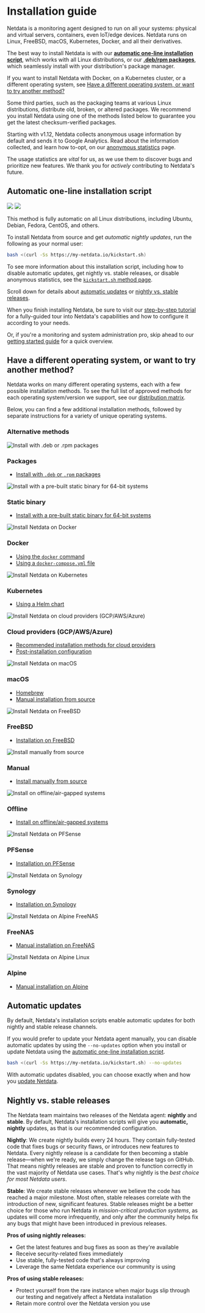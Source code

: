 <!--
---
title: "Installation guide"
custom_edit_url: https://github.com/netdata/netdata/edit/master/packaging/installer/README.md
---
-->

# Installation guide

Netdata is a monitoring agent designed to run on all your systems: physical and virtual servers, containers, even
IoT/edge devices. Netdata runs on Linux, FreeBSD, macOS, Kubernetes, Docker, and all their derivatives.

The best way to install Netdata is with our [**automatic one-line installation
script**](#automatic-one-line-installation-script), which works with all Linux distributions, or our [**.deb/rpm
packages**](methods/packages.md), which seamlessly install with your distribution's package manager.

If you want to install Netdata with Docker, on a Kubernetes cluster, or a different operating system, see [Have a
different operating system, or want to try another
method?](#have-a-different-operating-system-or-want-to-try-another-method)

Some third parties, such as the packaging teams at various Linux distributions, distribute old, broken, or altered
packages. We recommend you install Netdata using one of the methods listed below to guarantee you get the latest
checksum-verified packages.

Starting with v1.12, Netdata collects anonymous usage information by default and sends it to Google Analytics. Read
about the information collected, and learn how to-opt, on our [anonymous statistics](../../docs/anonymous-statistics.md)
page.

The usage statistics are _vital_ for us, as we use them to discover bugs and prioritize new features. We thank you for
_actively_ contributing to Netdata's future.

## Automatic one-line installation script

![](https://registry.my-netdata.io/api/v1/badge.svg?chart=web_log_nginx.requests_per_url&options=unaligned&dimensions=kickstart&group=sum&after=-3600&label=last+hour&units=installations&value_color=orange&precision=0) ![](https://registry.my-netdata.io/api/v1/badge.svg?chart=web_log_nginx.requests_per_url&options=unaligned&dimensions=kickstart&group=sum&after=-86400&label=today&units=installations&precision=0)

This method is fully automatic on all Linux distributions, including Ubuntu, Debian, Fedora, CentOS, and others.

To install Netdata from source and get _automatic nightly updates_, run the following as your normal user:

```bash
bash <(curl -Ss https://my-netdata.io/kickstart.sh)
```

To see more information about this installation script, including how to disable automatic updates, get nightly vs.
stable releases, or disable anonymous statistics, see the [`kickstart.sh` method page](methods/kickstart.md). 

Scroll down for details about [automatic updates](#automatic-updates) or [nightly vs. stable
releases](#nightly-vs-stable-releases).

When you finish installing Netdata, be sure to visit our [step-by-step tutorial](../../docs/step-by-step/step-00.md)
for a fully-guided tour into Netdata's capabilities and how to configure it according to your needs. 

Or, if you're a monitoring and system administration pro, skip ahead to our [getting started
guide](../../docs/getting-started.md) for a quick overview.

## Have a different operating system, or want to try another method?

Netdata works on many different operating systems, each with a few possible installation methods. To see the full list
of approved methods for each operating system/version we support, see our [distribution matrix](../DISTRIBUTIONS.md).

Below, you can find a few additional installation methods, followed by separate instructions for a variety of unique
operating systems.

### Alternative methods

<div class="installer-grid">
  <div class="grid-item">
    <div class="item-title">
      <img src="https://user-images.githubusercontent.com/1153921/73030393-c5eb4200-3df6-11ea-9942-436caa3ed100.png" alt="Install with .deb or .rpm packages" />
      <h3>Packages</h3>
    </div>
    <ul>
      <li><a href="methods/packages/">Install with <code>.deb</code> or <code>.rpm</code> packages</a></li>
    </ul>
  </div>
  <div class="grid-item">
    <div class="item-title">
      <img src="https://user-images.githubusercontent.com/1153921/73030303-94727680-3df6-11ea-963e-6f2cb0ce762c.png" alt="Install with a pre-built static binary for 64-bit systems" />
      <h3>Static binary</h3>
    </div>
    <ul>
      <li><a href="methods/kickstart-64/">Install with a pre-built static binary for 64-bit systems</a></li>
    </ul>
  </div>
  <div class="grid-item">
    <div class="item-title">
      <img src="https://user-images.githubusercontent.com/1153921/71905478-e36ea980-3170-11ea-94f7-950328ad1bdf.png" alt="Install Netdata on Docker" />
      <h3>Docker</h3>
    </div>
    <ul>
      <li><a href="../docker/#run-netdata-with-the-docker-command">Using the <code>docker</code> command</a></li>
      <li><a href="../docker/#run-netdata-with-the-docker-command">Using a <code>docker-compose.yml</code> file</a></li>
    </ul>
  </div>
  <div class="grid-item">
    <div class="item-title">
      <img src="https://user-images.githubusercontent.com/1153921/71960868-c1236d00-31fe-11ea-859e-902d36233e38.png" alt="Install Netdata on Kubernetes" />
      <h3>Kubernetes</h3>
    </div>
    <ul>
      <li><a href="https://github.com/netdata/helmchart#netdata-helm-chart-for-kubernetes-deployments">Using a Helm chart</a></li>
    </ul>
  </div>
  <div class="grid-item">
    <div class="item-title">
      <img src="https://user-images.githubusercontent.com/1153921/73030393-c5eb4200-3df6-11ea-9942-436caa3ed100.png" alt="Install Netdata on cloud providers (GCP/AWS/Azure)" />
      <h3>Cloud providers (GCP/AWS/Azure)</h3>
    </div>
    <ul>
      <li><a href="methods/cloud-providers/#recommended-installation-method-for-cloud-providers">Recommended installation methods for cloud providers</a></li>
      <li><a href="methods/cloud-providers/#post-installation-configuration">Post-installation configuration</a></li>
    </ul>
  </div>
  <div class="grid-item">
    <div class="item-title">
      <img src="https://user-images.githubusercontent.com/1153921/71961672-8cb0b080-3200-11ea-84f8-9139c7434110.png" alt="Install Netdata on macOS" />
      <h3>macOS</h3>
    </div>
    <ul>
      <li><a href="methods/macos/#with-homebrew">Homebrew</a></li>
      <li><a href="methods/macos/#from-source">Manual installation from source</a></li>
    </ul>
  </div>
  <div class="grid-item">
    <div class="item-title">
      <img src="https://user-images.githubusercontent.com/1153921/71961245-a3a2d300-31ff-11ea-89bf-b90e7242d9a5.png" alt="Install Netdata on FreeBSD" />
      <h3>FreeBSD</h3>
    </div>
    <ul>
      <li><a href="methods/freebsd/">Installation on FreeBSD</a></li>
    </ul>
  </div>
  <div class="grid-item">
    <div class="item-title">
      <img src="https://user-images.githubusercontent.com/1153921/73032280-f1246000-3dfb-11ea-870d-7fbddd9a6f76.png" alt="Install manually from source" />
      <h3>Manual</h3>
    </div>
    <ul>
      <li><a href="methods/manual/">Install manually from source</a></li>
    </ul>
  </div>
  <div class="grid-item">
    <div class="item-title">
      <img src="https://user-images.githubusercontent.com/1153921/73032239-c89c6600-3dfb-11ea-8224-c8a9f7a50c53.png" alt="Install on offline/air-gapped systems" />
      <h3>Offline</h3>
    </div>
    <ul>
      <li><a href="methods/offline/">Install on offline/air-gapped systems</a></li>
    </ul>
  </div>
  <div class="grid-item">
    <div class="item-title">
      <img src="https://user-images.githubusercontent.com/1153921/71961918-13fe2400-3201-11ea-9a91-fe6f5b27df0c.png" alt="Install Netdata on PFSense" />
      <h3>PFSense</h3>
    </div>
    <ul>
      <li><a href="methods/pfsense/">Installation on PFSense</a></li>
    </ul>
  </div>
  <div class="grid-item">
    <div class="item-title">
      <img src="https://user-images.githubusercontent.com/1153921/71962148-853dd700-3201-11ea-9a09-16fdb39e9ee4.png" alt="Install Netdata on Synology" />
      <h3>Synology</h3>
    </div>
    <ul>
      <li><a href="methods/synology/">Installation on Synology</a></li>
    </ul>
  </div>
  <div class="grid-item">
    <div class="item-title">
      <img src="https://user-images.githubusercontent.com/1153921/72070923-543dcf00-32f3-11ea-8053-d61bc96529b5.png" alt="Install Netdata on Alpine FreeNAS" />
      <h3>FreeNAS</h3>
    </div>
    <ul>
      <li><a href="methods/freenas/">Manual installation on FreeNAS</a></li>
    </ul>
  </div>
  <div class="grid-item">
    <div class="item-title">
      <img src="https://user-images.githubusercontent.com/1153921/72070921-53a53880-32f3-11ea-80f1-7d00cd8a7906.png" alt="Install Netdata on Alpine Linux" />
      <h3>Alpine</h3>
    </div>
    <ul>
      <li><a href="methods/alpine/">Manual installation on Alpine</a></li>
    </ul>
  </div>
</div>

## Automatic updates

By default, Netdata's installation scripts enable automatic updates for both nightly and stable release channels.

If you would prefer to update your Netdata agent manually, you can disable automatic updates by using the `--no-updates`
option when you install or update Netdata using the [automatic one-line installation
script](#automatic-one-line-installation-script).

```bash
bash <(curl -Ss https://my-netdata.io/kickstart.sh) --no-updates
```

With automatic updates disabled, you can choose exactly when and how you [update Netdata](UPDATE.md).

## Nightly vs. stable releases

The Netdata team maintains two releases of the Netdata agent: **nightly** and **stable**. By default, Netdata's
installation scripts will give you **automatic, nightly** updates, as that is our recommended configuration.

**Nightly**: We create nightly builds every 24 hours. They contain fully-tested code that fixes bugs or security flaws,
or introduces new features to Netdata. Every nightly release is a candidate for then becoming a stable release—when
we're ready, we simply change the release tags on GitHub. That means nightly releases are stable and proven to function
correctly in the vast majority of Netdata use cases. That's why nightly is the _best choice for most Netdata users_.

**Stable**: We create stable releases whenever we believe the code has reached a major milestone. Most often, stable
releases correlate with the introduction of new, significant features. Stable releases might be a better choice for
those who run Netdata in _mission-critical production systems_, as updates will come more infrequently, and only after
the community helps fix any bugs that might have been introduced in previous releases.

**Pros of using nightly releases:**

-   Get the latest features and bug fixes as soon as they're available
-   Receive security-related fixes immediately
-   Use stable, fully-tested code that's always improving
-   Leverage the same Netdata experience our community is using

**Pros of using stable releases:**

-   Protect yourself from the rare instance when major bugs slip through our testing and negatively affect a Netdata
    installation
-   Retain more control over the Netdata version you use
